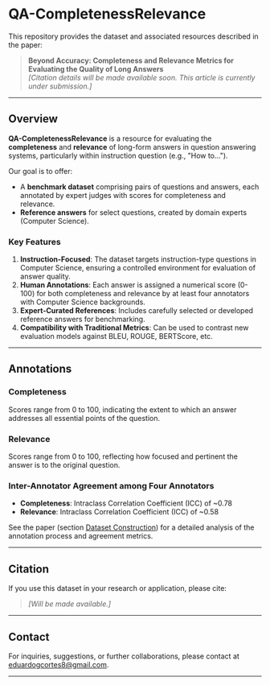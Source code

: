 
# QA-CompletenessRelevance

This repository provides the dataset and associated resources described in the paper:

> **Beyond Accuracy: Completeness and Relevance Metrics for Evaluating the Quality of Long Answers**  
> *[Citation details will be made available soon. This article is currently under submission.]*

---

## Overview

**QA-CompletenessRelevance** is a resource for evaluating the **completeness** and **relevance** of long-form answers in question answering systems, particularly within instruction question (e.g., "How to..."). 

Our goal is to offer:

- A **benchmark dataset** comprising pairs of questions and answers, each annotated by expert judges with scores for completeness and relevance.
- **Reference answers** for select questions, created by domain experts (Computer Science).

### Key Features

1. **Instruction-Focused**: The dataset targets instruction-type questions in Computer Science, ensuring a controlled environment for evaluation of answer quality.
2. **Human Annotations**: Each answer is assigned a numerical score (0-100) for both completeness and relevance by at least four annotators with Computer Science backgrounds.
3. **Expert-Curated References**: Includes carefully selected or developed reference answers for benchmarking.
4. **Compatibility with Traditional Metrics**: Can be used to contrast new evaluation models against BLEU, ROUGE, BERTScore, etc.

---

## Annotations

### Completeness
Scores range from 0 to 100, indicating the extent to which an answer addresses all essential points of the question.

### Relevance
Scores range from 0 to 100, reflecting how focused and pertinent the answer is to the original question.

### Inter-Annotator Agreement among Four Annotators
- **Completeness**: Intraclass Correlation Coefficient (ICC) of ~0.78  
- **Relevance**: Intraclass Correlation Coefficient (ICC) of ~0.58  

See the paper (section [Dataset Construction](#)) for a detailed analysis of the annotation process and agreement metrics.


---

## Citation

If you use this dataset in your research or application, please cite:

> *[Will be made available.]*

---

## Contact

For inquiries, suggestions, or further collaborations, please contact at eduardogcortes8@gmail.com.

---
